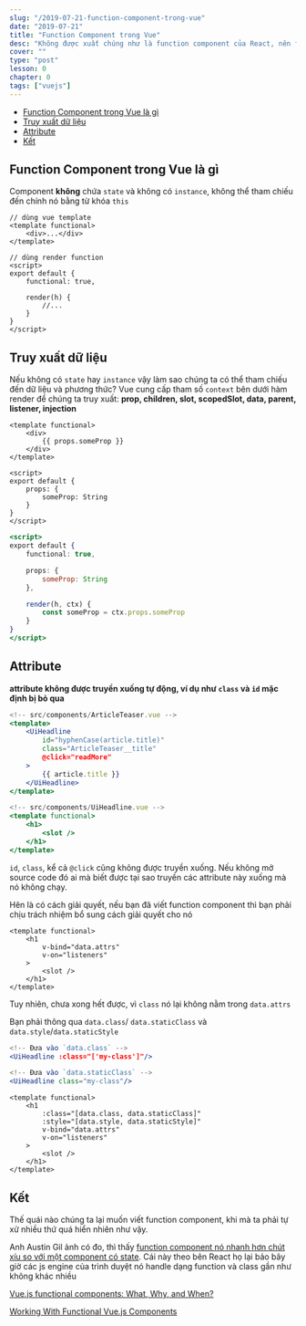 ```yaml
---
slug: "/2019-07-21-function-component-trong-vue"
date: "2019-07-21"
title: "Function Component trong Vue"
desc: "Không được xuất chúng như là function component của React, nên function component trong Vue không có nhiều người để ý. Hy vọng tương lai nó sẽ được nâng cấp để cạnh tranh với bên React đang quảng bá quá rầm rộ."
cover: ""
type: "post"
lesson: 0
chapter: 0
tags: ["vuejs"]
---
```


<!-- TOC -->

- [Function Component trong Vue là gì](#Function-Component-trong-Vue-l%C3%A0-g%C3%AC)
- [Truy xuất dữ liệu](#Truy-xu%E1%BA%A5t-d%E1%BB%AF-li%E1%BB%87u)
- [Attribute](#Attribute)
- [Kết](#K%E1%BA%BFt)

<!-- /TOC -->

## Function Component trong Vue là gì

Component **không** chứa `state` và không có `instance`, không thể tham chiếu đến chính nó bằng từ khóa `this`

```jsx{2}
// dùng vue template
<template functional>
	<div>...</div>
</template>
```

```jsx{4}
// dùng render function
<script>
export default {
	functional: true,

	render(h) {
		//...
	}
}
</script>
```

## Truy xuất dữ liệu

Nếu không có `state` hay `instance` vậy làm sao chúng ta có thể tham chiếu đến dữ liệu và phương thức? Vue cung cấp tham số `context` bên dưới hàm render để chúng ta truy xuất: **prop, children, slot, scopedSlot, data, parent, listener, injection**

```jsx{3}
<template functional>
	<div>
		{{ props.someProp }}
	</div>
</template>

<script>
export default {
	props: {
		someProp: String
	}
}
</script>
```

```jsx
<script>
export default {
	functional: true,

	props: {
		someProp: String
	},

	render(h, ctx) {
		const someProp = ctx.props.someProp
	}
}
</script>
```

## Attribute

**attribute không được truyền xuống tự động, ví dụ như `class` và `id` mặc định bị bỏ qua**

```jsx
<!-- src/components/ArticleTeaser.vue -->
<template>
	<UiHeadline
		id="hyphenCase(article.title)"
		class="ArticleTeaser__title"
		@click="readMore"
	>	
		{{ article.title }}
	</UiHeadline>
</template>
```

```jsx
<!-- src/components/UiHeadline.vue -->
<template functional>
	<h1>
		<slot />
	</h1>
</template>
```

`id`, `class`, kể cả `@click` cũng không được truyền xuống. Nếu không mở source code đó ai mà biết được tại sao truyền các attribute này xuống mà nó không chạy.

Hên là có cách giải quyết, nếu bạn đã viết function component thì bạn phải chịu trách nhiệm bổ sung cách giải quyết cho nó

```jsx{3,4}
<template functional>
	<h1
		v-bind="data.attrs"
		v-on="listeners"
	>
		<slot />
	</h1>
</template>
```

Tuy nhiên, chưa xong hết được, vì `class` nó lại không nằm trong `data.attrs`

Bạn phải thông qua `data.class`/ `data.staticClass` và `data.style`/`data.staticStyle`

```jsx
<!-- Đưa vào `data.class` -->
<UiHeadline :class="['my-class']"/>

<!-- Đưa vào `data.staticClass` -->
<UiHeadline class="my-class"/>
```

```jsx{3,4}
<template functional>
	<h1
		:class="[data.class, data.staticClass]"
		:style="[data.style, data.staticStyle]"
		v-bind="data.attrs"
		v-on="listeners"
	>
		<slot />
	</h1>
</template>
```

## Kết

Thế quái nào chúng ta lại muốn viết function component, khi mà ta phải tự xử nhiều thứ quá hiển nhiên như vậy.

Anh Austin Gil ảnh có đo, thì thấy [function component nó nhanh hơn chút xíu so với một component có state](https://codesandbox.io/s/vue-stateful-vs-functional-yterr). Cái này theo bên React họ lại bảo bây giờ các js engine của trình duyệt nó handle dạng function và class gần như không khác nhiều 

<a target="_blank" rel="noopener noreferrer" href="https://stegosource.com/vue-js-functional-components-what-why-and-when/">Vue.js functional components: What, Why, and When?</a>

<a target="_blank" rel="noopener noreferrer" href="https://markus.oberlehner.net/blog/working-with-functional-vue-components/">Working With Functional Vue.js Components</a>
